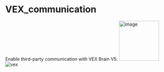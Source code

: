 # VEX_communication
Enable third-party communication with VEX Brain V5.
<img width="125" alt="image" src="https://github.com/Maotechh/VEX_communication/assets/109655023/854f7c40-2a88-4538-817a-d9a4ef31fd5d">
![vex](https://github.com/Maotechh/VEX_communication/assets/109655023/1523d2a2-a6aa-4c24-b997-19af1b3c4ca5)
